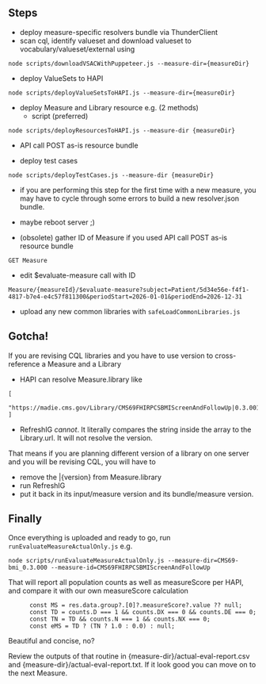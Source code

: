## Steps

- deploy measure-specific resolvers bundle via ThunderClient
- scan cql, identify valueset and download valueset to vocabulary/valueset/external using
```
node scripts/downloadVSACWithPuppeteer.js --measure-dir={measureDir}
```
- deploy ValueSets to HAPI
```
node scripts/deployValueSetsToHAPI.js --measure-dir={measureDir}
```
- deploy Measure and Library resource e.g. (2 methods)
  - script (preferred)
```
node scripts/deployResourcesToHAPI.js --measure-dir {measureDir}
```
  - API call POST as-is resource bundle

- deploy test cases
```
node scripts/deployTestCases.js --measure-dir {measureDir}
```
  - if you are performing this step for the first time with a new measure, you may have to cycle through some errors to build a new resolver.json bundle. 

- maybe reboot server ;)
- (obsolete) gather ID of Measure if you used API call POST as-is resource bundle
```
GET Measure
```
- edit $evaluate-measure call with ID
```
Measure/{measureId}/$evaluate-measure?subject=Patient/5d34e56e-f4f1-4817-b7e4-e4c57f811300&periodStart=2026-01-01&periodEnd=2026-12-31
```
- upload any new common libraries with `safeLoadCommonLibraries.js`

## Gotcha!

If you are revising CQL libraries and you have to use version to cross-reference a Measure and a Library
- HAPI can resolve Measure.library like 
```
[
  "https://madie.cms.gov/Library/CMS69FHIRPCSBMIScreenAndFollowUp|0.3.001"
]
```
- RefreshIG *cannot*. It literally compares the string inside the array to the Library.url. It will not resolve the version. 

That means if you are planning different version of a library on one server and you will be revising CQL, you will have to
- remove the |{version} from Measure.library
- run RefreshIG
- put it back in its input/measure version and its bundle/measure version. 

## Finally

Once everything is uploaded and ready to go, run `runEvaluateMeasureActualOnly.js` e.g.
```
node scripts/runEvaluateMeasureActualOnly.js --measure-dir=CMS69-bmi_0.3.000 --measure-id=CMS69FHIRPCSBMIScreenAndFollowUp
```
That will report all population counts as well as measureScore per HAPI, and compare it with our own measureScore calculation
```
      const MS = res.data.group?.[0]?.measureScore?.value ?? null;
      const TD = counts.D === 1 && counts.DX === 0 && counts.DE === 0;
      const TN = TD && counts.N === 1 && counts.NX === 0;
      const eMS = TD ? (TN ? 1.0 : 0.0) : null;

```
Beautiful and concise, no?

Review the outputs of that routine in {measure-dir}/actual-eval-report.csv and {measure-dir}/actual-eval-report.txt. If it look good you can move on to the next Measure. 



